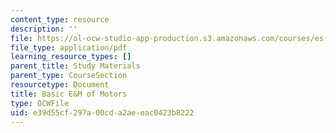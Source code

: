 ```yaml
---
content_type: resource
description: ''
file: https://ol-ocw-studio-app-production.s3.amazonaws.com/courses/es-293-lego-robotics-spring-2007/e39d55cf297a00cda2aeeac0423b8222_MITES_293S07_motors.pdf
file_type: application/pdf
learning_resource_types: []
parent_title: Study Materials
parent_type: CourseSection
resourcetype: Document
title: Basic E&M of Motors
type: OCWFile
uid: e39d55cf-297a-00cd-a2ae-eac0423b8222
---
```

